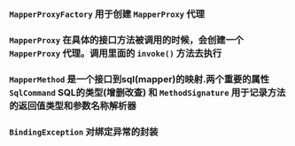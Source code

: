 ﻿### `MapperProxyFactory` 用于创建 `MapperProxy` 代理

### `MapperProxy` 在具体的接口方法被调用的时候，会创建一个 `MapperProxy` 代理。调用里面的 `invoke()` 方法去执行

### `MapperMethod` 是一个接口到sql(mapper)的映射.两个重要的属性 `SqlCommand` SQL的类型(增删改查) 和 `MethodSignature` 用于记录方法的返回值类型和参数名称解析器

### `BindingException` 对绑定异常的封装